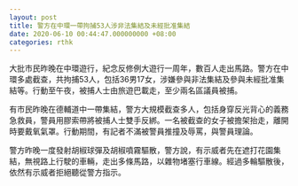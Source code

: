 ```yaml
---
layout: post
title: 警方在中環一帶拘捕53人涉非法集結及未經批准集結
date: 2020-06-10 00:44:47.000000000 +08:00
categories: rthk
---
```


大批巿民昨晚在中環遊行，紀念反修例大遊行一周年，數百人走出馬路。警方在中環多處截查，共拘捕53人，包括36男17女，涉嫌參與非法集結及參與未經批准集結等。行動至午夜，被捕人士由旅遊巴載走，至少兩名區議員被捕。

有市民昨晚在德輔道中一帶集結，警方大規模截查多人，包括身穿反光背心的義務急救員，警員用膠索帶將被捕人士雙手反綁。一名被截查的女子被擔架抬走，離開時要戴氧氣罩。行動期間，有記者不滿被警員推撞及辱罵，與警員理論。

警方昨晚一度發射胡椒球彈及胡椒噴霧驅散，警方說，有示威者先在遮打花園集結，無視路上行駛的車輛，走出多條馬路，以雜物堵塞行車線。經過多輪驅散後，依然有示威者拒絕聽從警方指示。
